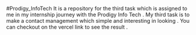 #Prodigy_InfoTech
It is a repository for the third task which is assigned to me in my internship journey with the Prodigy Info Tech . My third task is to make a contact management  which simple and interesting in looking . You can checkout on the vercel link to see the result .
